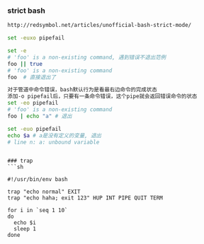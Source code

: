 ### strict bash
```sh
http://redsymbol.net/articles/unofficial-bash-strict-mode/

set -euxo pipefail

set -e
# 'foo' is a non-existing command, 遇到错误不退出范例
foo || true
# 'foo' is a non-existing command
foo  # 直接退出了

对于管道中命令错误，bash默认行为是看最右边命令的完成状态
添加-o pipefail后，只要有一条命令错误，这个pipe就会返回错误命令的状态
set -eo pipefail
# 'foo' is a non-existing command
foo | echo "a" # 退出

set -euo pipefail
echo $a # a是没有定义的变量, 退出
# line n: a: unbound variable
```
```

### trap
```sh

#!/usr/bin/env bash

trap "echo normal" EXIT
trap "echo haha; exit 123" HUP INT PIPE QUIT TERM

for i in `seq 1 10`
do
  echo $i
  sleep 1
done

```